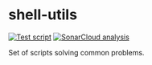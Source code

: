 # shell-utils

[![Test script](https://github.com/patryk-gpl/shell-utils/actions/workflows/test.yml/badge.svg)](https://github.com/patryk-gpl/shell-utils/actions/workflows/test.yml)
[![SonarCloud analysis](https://github.com/patryk-gpl/shell-utils/actions/workflows/sonar.yml/badge.svg)](https://github.com/patryk-gpl/shell-utils/actions/workflows/sonar.yml)

Set of scripts solving common problems.

